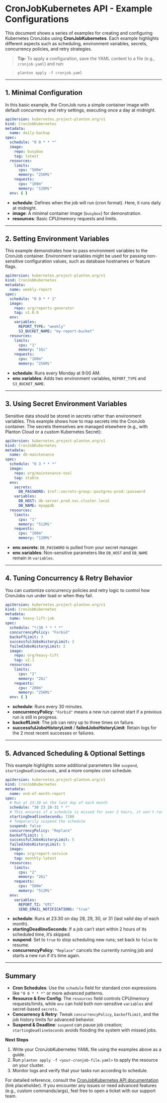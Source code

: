 # CronJobKubernetes API - Example Configurations

This document shows a series of examples for creating and configuring Kubernetes CronJobs using **CronJobKubernetes**.
Each example highlights different aspects such as scheduling, environment variables, secrets, concurrency policies, and
retry strategies.

> **Tip:** To apply a configuration, save the YAML content to a file (e.g., `cronjob.yaml`) and run:

> ```shell
> planton apply -f cronjob.yaml
> ```

---

## 1. Minimal Configuration

In this basic example, the CronJob runs a simple container image with default concurrency and retry settings, executing
once a day at midnight.

```yaml
apiVersion: kubernetes.project-planton.org/v1
kind: CronJobKubernetes
metadata:
  name: daily-backup
spec:
  schedule: "0 0 * * *"
  image:
    repo: busybox
    tag: latest
  resources:
    limits:
      cpu: "500m"
      memory: "256Mi"
    requests:
      cpu: "100m"
      memory: "128Mi"
  env: { }
```

- **schedule**: Defines when the job will run (cron format). Here, it runs daily at midnight.
- **image**: A minimal container image (`busybox`) for demonstration.
- **resources**: Basic CPU/memory requests and limits.

---

## 2. Setting Environment Variables

This example demonstrates how to pass environment variables to the CronJob container. Environment variables might be
used for passing non-sensitive configuration values, such as database hostnames or feature flags.

```yaml
apiVersion: kubernetes.project-planton.org/v1
kind: CronJobKubernetes
metadata:
  name: weekly-report
spec:
  schedule: "0 9 * * 1"
  image:
    repo: org/reports-generator
    tag: v1.0.0
  env:
    variables:
      REPORT_TYPE: "weekly"
      S3_BUCKET_NAME: "my-report-bucket"
  resources:
    limits:
      cpu: "1"
      memory: "1Gi"
    requests:
      cpu: "100m"
      memory: "256Mi"
```

- **schedule**: Runs every Monday at 9:00 AM.
- **env.variables**: Adds two environment variables, `REPORT_TYPE` and `S3_BUCKET_NAME`.

---

## 3. Using Secret Environment Variables

Sensitive data should be stored in secrets rather than environment variables. This example shows how to map secrets into
the CronJob container. The secrets themselves are managed elsewhere (e.g., with Planton Cloud or a custom Kubernetes
Secret):

```yaml
apiVersion: kubernetes.project-planton.org/v1
kind: CronJobKubernetes
metadata:
  name: db-maintenance
spec:
  schedule: "0 3 * * *"
  image:
    repo: org/maintenance-tool
    tag: stable
  env:
    secrets:
      DB_PASSWORD: $ref::secrets-group::postgres-prod::password
    variables:
      DB_HOST: db-server.prod.svc.cluster.local
      DB_NAME: myappdb
  resources:
    limits:
      cpu: "1"
      memory: "512Mi"
    requests:
      cpu: "100m"
      memory: "128Mi"
```

- **env.secrets**: `DB_PASSWORD` is pulled from your secret manager.
- **env.variables**: Non-sensitive parameters like `DB_HOST` and `DB_NAME` remain in `variables`.

---

## 4. Tuning Concurrency & Retry Behavior

You can customize concurrency policies and retry logic to control how CronJobs run under load or when they fail.

```yaml
apiVersion: kubernetes.project-planton.org/v1
kind: CronJobKubernetes
metadata:
  name: heavy-lift-job
spec:
  schedule: "*/30 * * * *"
  concurrencyPolicy: "Forbid"
  backoffLimit: 3
  successfulJobsHistoryLimit: 2
  failedJobsHistoryLimit: 2
  image:
    repo: org/heavy-lift
    tag: v2.1
  resources:
    limits:
      cpu: "2"
      memory: "2Gi"
    requests:
      cpu: "200m"
      memory: "256Mi"
  env: { }
```

- **schedule**: Runs every 30 minutes.
- **concurrencyPolicy**: `"Forbid"` means a new run cannot start if a previous run is still in progress.
- **backoffLimit**: The job can retry up to three times on failure.
- **successfulJobsHistoryLimit** / **failedJobsHistoryLimit**: Retain logs for the 2 most recent successes or failures.

---

## 5. Advanced Scheduling & Optional Settings

This example highlights some additional parameters like `suspend`, `startingDeadlineSeconds`, and a more complex cron
schedule.

```yaml
apiVersion: kubernetes.project-planton.org/v1
kind: CronJobKubernetes
metadata:
  name: end-of-month-report
spec:
  # Run at 23:30 on the last day of each month
  schedule: "30 23 28-31 * *"
  # This ensures if a schedule is missed for over 2 hours, it won't run retroactively
  startingDeadlineSeconds: 7200
  # Temporarily suspend the schedule
  suspend: false
  concurrencyPolicy: "Replace"
  backoffLimit: 1
  successfulJobsHistoryLimit: 5
  failedJobsHistoryLimit: 5
  image:
    repo: org/report-service
    tag: monthly-latest
  resources:
    limits:
      cpu: "2"
      memory: "2Gi"
    requests:
      cpu: "500m"
      memory: "512Mi"
  env:
    variables:
      REPORT_TZ: "UTC"
      SEND_EMAIL_NOTIFICATIONS: "true"
```

- **schedule**: Runs at 23:30 on day 28, 29, 30, or 31 (last valid day of each month).
- **startingDeadlineSeconds**: If a job can’t start within 2 hours of its scheduled time, it’s skipped.
- **suspend**: Set to `true` to stop scheduling new runs; set back to `false` to resume.
- **concurrencyPolicy**: `"Replace"` cancels the currently running job and starts a new run if it’s time again.

---

## Summary

- **Cron Schedules**: Use the `schedule` field for standard cron expressions like `"0 0 * * *"` or more advanced
  patterns.
- **Resource & Env Config**: The `resources` field controls CPU/memory requests/limits, while `env` can hold both
  non-sensitive `variables` and secret-based `secrets`.
- **Concurrency & Retry**: Tweak `concurrencyPolicy`, `backoffLimit`, and the job history limits for advanced behavior.
- **Suspend & Deadline**: `suspend` can pause job creation; `startingDeadlineSeconds` avoids flooding the system with
  missed jobs.

**Next Steps**

1. Write your CronJobKubernetes YAML file using the examples above as a guide.
2. Run `planton apply -f <your-cronjob-file.yaml>` to apply the resource on your cluster.
3. Monitor logs and verify that your tasks run according to schedule.

For detailed reference, consult the [CronJobKubernetes API documentation](#) (link placeholder). If you encounter any
issues or need advanced features (e.g., custom commands/args), feel free to open a ticket with our support team.
